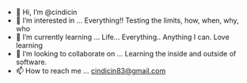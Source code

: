 - 👋 Hi, I’m @cindicin
- 👀 I’m interested in ... Everything!! Testing the limits, how, when, why, who
- 🌱 I’m currently learning ... Life... Everything.. Anything I can. Love learning
- 💞️ I’m looking to collaborate on ... Learning the inside and outside of software. 
- 📫 How to reach me ... cindicin83@gmail.com

<!---
cindicin/cindicin is a ✨ special ✨ repository because its `README.md` (this file) appears on your GitHub profile.
You can click the Preview link to take a look at your changes.
--->

